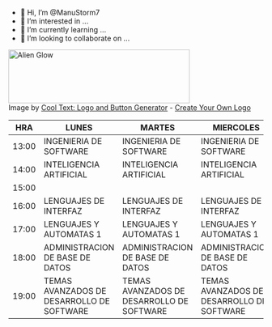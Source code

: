 - 👋 Hi, I’m @ManuStorm7
- 👀 I’m interested in ...
- 🌱 I’m currently learning ...
- 💞️ I’m looking to collaborate on ...

<a href="https://cooltext.com"><img src="https://images.cooltext.com/5582540.png" width="358" height="106" alt="Alien Glow" /></a>
<br />Image by <a href="https://cooltext.com">Cool Text: Logo and Button Generator</a> - <a href="https://cooltext.com/Edit-Logo?LogoID=4040752111">Create Your Own Logo</a>

| HRA   | LUNES                                     | MARTES                                    | MIERCOLES                                 | JUEVES                                    | VIERNES                                   |
|-------|-------------------------------------------|-------------------------------------------|-------------------------------------------|-------------------------------------------|-------------------------------------------|
| 13:00 | INGENIERIA DE SOFTWARE                    | INGENIERIA DE SOFTWARE                    | INGENIERIA DE SOFTWARE                    | INGENIERIA DE SOFTWARE                    | INGENIERIA DE SOFTWARE                    |
| 14:00 | INTELIGENCIA ARTIFICIAL                   | INTELIGENCIA ARTIFICIAL                   | INTELIGENCIA ARTIFICIAL                   | INTELIGENCIA ARTIFICIAL                   |                                           |
| 15:00 |                                           |                                           |                                           |                                           |                                           |
| 16:00 | LENGUAJES DE INTERFAZ                     | LENGUAJES DE INTERFAZ                     | LENGUAJES DE INTERFAZ                     | LENGUAJES DE INTERFAZ                     |                                           |
| 17:00 | LENGUAJES Y AUTOMATAS 1                   | LENGUAJES Y AUTOMATAS 1                   | LENGUAJES Y AUTOMATAS 1                   | LENGUAJES Y AUTOMATAS 1                   | LENGUAJES Y AUTOMATAS 1                   |
| 18:00 | ADMINISTRACION DE BASE DE DATOS           | ADMINISTRACION DE BASE DE DATOS           | ADMINISTRACION DE BASE DE DATOS           | ADMINISTRACION DE BASE DE DATOS           | ADMINISTRACION DE BASE DE DATOS           |
| 19:00 | TEMAS AVANZADOS DE DESARROLLO DE SOFTWARE | TEMAS AVANZADOS DE DESARROLLO DE SOFTWARE | TEMAS AVANZADOS DE DESARROLLO DE SOFTWARE | TEMAS AVANZADOS DE DESARROLLO DE SOFTWARE | TEMAS AVANZADOS DE DESARROLLO DE SOFTWARE |


<!---
ManuStorm7/ManuStorm7 is a ✨ special ✨ repository because its `README.md` (this file) appears on your GitHub profile.
You can click the Preview link to take a look at your changes.


